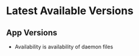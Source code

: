 # Latest Available Versions

## App Versions

<app-list> </app-list>
* Availability is availability of daemon files

<script v-pre>

async function getLatestRelease(repository, fileRegex) {
    const url = `https://api.github.com/repos/${repository}/releases/latest`;
    const latest = await axios.get(url);
    if (latest && latest.data) {
        const data = latest.data;
        let available = `Not file matching ${fileRegex}`;
        for (const asset of data.assets) {
            if (Array.isArray(fileRegex)) {
                let _matched = true;
                for (const reg in fileRegex) {
                    if (!asset || !asset.name.match(reg)) {
                        _matched_ = false;
                        break;
                    } 
                }
                if (_matched) {
                    available = true
                }
            } else {
                if (asset && asset.name.match(fileRegex)) {
                    available = true;
                    break;
                } 
            }
        }
        return { available: available, version: data.tag_name };
    }
}
Vue.component('app-version', {
    props: [ 'title', 'repository', 'available' ],
    data: function () {
        return {
            version: '',
            available: true
        }
    },
    async created() {
        this.version = await getLatestRelease(this.repository);
    },
    template: `
        <div style="grid-column: 1/2">{{title}}</div>
        <div style="grid-column: 2/3">{{ version }}</div>
        <div style="grid-column: 3/4">{{ available == true ? "available" : "failure"  }}</div>
    `
})

Vue.component('app-list', {
    data: function () {
        return {
            apps: [
                { title: "SnowGem", repository: "Snowgem/Snowgem", fileRegex: /ubuntu18\.04/ },
                { title: "Ether1 SN/MN", repository: "Ether1Project/Ether-1-SN-MN-Binaries" },
                { title: "Ether1 GN", repository:"Ether1Project/Ether-1-GN-Binaries" },
                { title: "Gincoin", repository: "GIN-coin/gincoin-core", fileRegex: /binaries.*linux.*64bit/ },
                { title: "Crown", repository: "Crowndev/crown-core", fileRegex: /Crown.*Linux.*64\.zip/ },
                { title: "Ulead", repository: "uleadapp/ulead", fileRegex: /x86_64.*linux/ },
                { title: "Horizen SN", special: true, note: "apt based" },
                { title: "Airwire", repository: "AirWireOfficial/wire-core", fileRegex: [ /x86_64-linux/, /(?!.*qt.*).*/ ] },
                { title: "Xerom", repository: "xero-official/go-xerom", fileRegex: /geth.*linux/ }        
            ],
            style: {
                display: 'grid',
                "grid-template-columns": "1fr 1fr 1fr"    
            }
        }
    },
    async mounted() {
        const reflect = p => p.then(v => ({v, status: "fulfilled" }),
                            e => ({e, status: "rejected" }));
        const appPromises = [];
        for (app of this.apps) {
            if (app.special) 
                appPromises.push(Promise.resolve({available: app.note, version: app.note}));
            else
                appPromises.push(getLatestRelease(app.repository, app.fileRegex));
        }
        const results = await Promise.all(appPromises.map(reflect))
        
        for (let i = 0; i < results.length; i++) {
            const result = results[i]
            const app = this.apps[i]
            if (status === 'rejected') {
                app.version = 'unknown'
                app.available = 'unknown'
                this.$set(this.apps, i, app)
                
            } else {
                
                app.version = result.v.version
                app.available = result.v.available
                this.$set(this.apps, i, app)
            }
        }
    },
    computed: {
        sortedApps() {
            return _.orderBy(this.apps, x => x.title)
        }
    },
    template: `
        <div class="app-grid" :style="style">
            <div style="grid-column: 1/2; text-decoration: underline;">App</div>
            <div style="grid-column: 2/3; text-decoration: underline;">Version</div>
            <div style="grid-column: 3/4; text-decoration: underline;">Availability</div>
            <template v-for="app of sortedApps">
                <div style="grid-column: 1/2">{{ app.title}}</div>
                <div style="grid-column: 2/3">{{ app.version }}</div>
                <div style="grid-column: 3/4">{{ app.available == true ? "available" : app.available }}</div>
            </template>

        </div>`,
    style: `
        li {
            color: red;
        }
        .app-grid {
            display: grid;
            grid-template-columns: auto auto auto 1fr;
        }
    `
})
</script>
